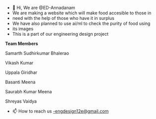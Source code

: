 - 👋 Hi, We are @ED-Annadanam
- We are making a website which will make food accesible to those in 
- need with the help of those who have it in surplus
- We have also planned to use ai/ml to check the purity of food using 
- its images
- This is a part of our engineering design project

**Team Members**

Samarth Sudhirkumar Bhalerao

Vikash Kumar

Uppala Giridhar

Basanti Meena

Saurabh Kumar Meena

Shreyas Vaidya

- 📫 How to reach us -engdesign12e@gmail.com

<!---
ED-Annadanam/ED-Annadanam is a ✨ special ✨ repository because its `README.md` (this file) appears on your GitHub profile.
You can click the Preview link to take a look at your changes.
--->
